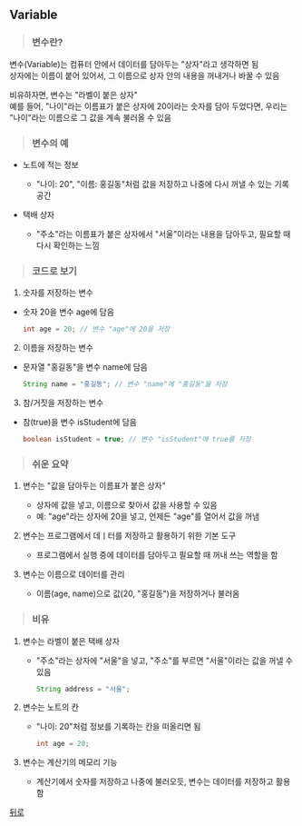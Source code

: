 ## Variable
> ### 변수란?
변수(Variable)는 컴퓨터 안에서 데이터를 담아두는 "상자"라고 생각하면 됨</br>
상자에는 이름이 붙어 있어서, 그 이름으로 상자 안의 내용을 꺼내거나 바꿀 수 있음

비유하자면, 변수는 "라벨이 붙은 상자"</br>
예를 들어, "나이"라는 이름표가 붙은 상자에 20이라는 숫자를 담아 두었다면, 우리는 "나이"라는 이름으로 그 값을 계속 불러올 수 있음

> ### 변수의 예
- 노트에 적는 정보
    - "나이: 20", "이름: 홍길동"처럼 값을 저장하고 나중에 다시 꺼낼 수 있는 기록 공간

- 택배 상자
    - "주소"라는 이름표가 붙은 상자에서 "서울"이라는 내용을 담아두고, 필요할 때 다시 확인하는 느낌

> ### 코드로 보기
1. 숫자를 저장하는 변수
- 숫자 20을 변수 age에 담음
    ```java
    int age = 20; // 변수 "age"에 20을 저장
    ```

2. 이름을 저장하는 변수
- 문자열 "홍길동"을 변수 name에 담음
    ```java
    String name = "홍길동"; // 변수 "name"에 "홍길동"을 저장
    ```

3. 참/거짓을 저장하는 변수
- 참(true)을 변수 isStudent에 담음
    ```java
    boolean isStudent = true; // 변수 "isStudent"에 true를 저장
    ```

> ### 쉬운 요약
1. 변수는 "값을 담아두는 이름표가 붙은 상자"
    - 상자에 값을 넣고, 이름으로 찾아서 값을 사용할 수 있음
    - 예: "age"라는 상자에 20을 넣고, 언제든 "age"를 열어서 값을 꺼냄

2. 변수는 프로그램에서 데ㅣ터를 저장하고 활용하기 위한 기본 도구
    - 프로그램에서 실행 중에 데이터를 담아두고 필요할 때 꺼내 쓰는 역할을 함

3. 변수는 이름으로 데이터를 관리
    - 이름(age, name)으로 값(20, "홍길동")을 저장하거나 불러옴

> ### 비유
1. 변수는 라벨이 붙은 택배 상자
    - "주소"라는 상자에 "서울"을 넣고, "주소"를 부르면 "서울"이라는 값을 꺼낼 수 있음
        ```java
        String address = "서울";
        ```

2. 변수는 노트의 칸
    - "나이: 20"처럼 정보를 기록하는 칸을 떠올리면 됨
        ```java
        int age = 20;
        ```

3. 변수는 계산기의 메모리 기능
    - 계산기에서 숫자를 저장하고 나중에 불러오듯, 변수는 데이터를 저장하고 활용함

[뒤로](../README.md#java-study-notes)